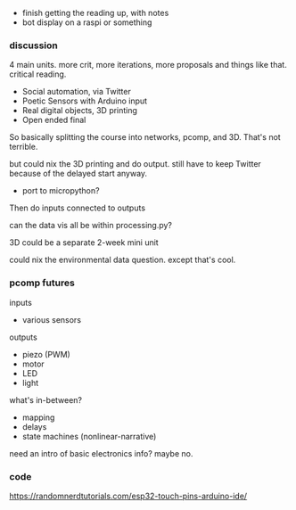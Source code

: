 - finish getting the reading up, with notes
- bot display on a raspi or something


### discussion

4 main units. more crit, more iterations, more proposals and things like that.
critical reading.

- Social automation, via Twitter
- Poetic Sensors with Arduino input
- Real digital objects, 3D printing
- Open ended final

So basically splitting the course into networks, pcomp, and 3D. That's not terrible.

but could nix the 3D printing and do output. still have to keep Twitter because of the delayed start anyway.

- port to micropython?

Then do inputs connected to outputs

can the data vis all be within processing.py?

3D could be a separate 2-week mini unit

could nix the environmental data question. except that's cool.


### pcomp futures


inputs
- various sensors

outputs
- piezo (PWM)
- motor
- LED
- light

what's in-between?
- mapping
- delays
- state machines (nonlinear-narrative)

need an intro of basic electronics info? maybe no.


### code

https://randomnerdtutorials.com/esp32-touch-pins-arduino-ide/
